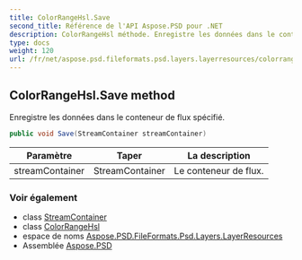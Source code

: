 ```yaml
---
title: ColorRangeHsl.Save
second_title: Référence de l'API Aspose.PSD pour .NET
description: ColorRangeHsl méthode. Enregistre les données dans le conteneur de flux spécifié.
type: docs
weight: 120
url: /fr/net/aspose.psd.fileformats.psd.layers.layerresources/colorrangehsl/save/
---
```

## ColorRangeHsl.Save method

Enregistre les données dans le conteneur de flux spécifié.

```csharp
public void Save(StreamContainer streamContainer)
```

| Paramètre | Taper | La description |
| --- | --- | --- |
| streamContainer | StreamContainer | Le conteneur de flux. |

### Voir également

* class [StreamContainer](../../../aspose.psd/streamcontainer/)
* class [ColorRangeHsl](../)
* espace de noms [Aspose.PSD.FileFormats.Psd.Layers.LayerResources](../../colorrangehsl/)
* Assemblée [Aspose.PSD](../../../)


